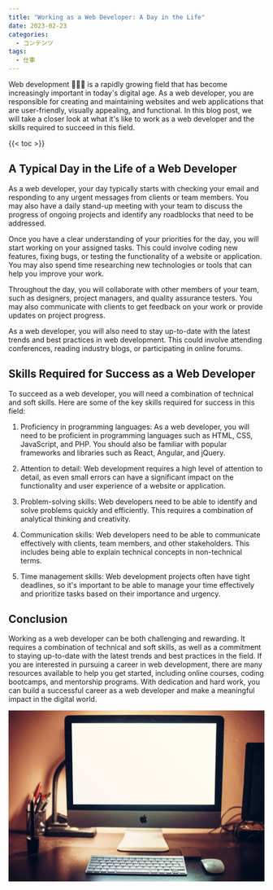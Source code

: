 ```yaml
---
title: "Working as a Web Developer: A Day in the Life"
date: 2023-02-23
categories:
  - コンテンツ
tags:
  - 仕事
---
```


Web development 👨🏼‍💻 is a rapidly growing field that has become increasingly important in today's digital age. As a web developer, you are responsible for creating and maintaining websites and web applications that are user-friendly, visually appealing, and functional. In this blog post, we will take a closer look at what it's like to work as a web developer and the skills required to succeed in this field.

<!--more-->

{{< toc >}}

## A Typical Day in the Life of a Web Developer

As a web developer, your day typically starts with checking your email and responding to any urgent messages from clients or team members. You may also have a daily stand-up meeting with your team to discuss the progress of ongoing projects and identify any roadblocks that need to be addressed.

Once you have a clear understanding of your priorities for the day, you will start working on your assigned tasks. This could involve coding new features, fixing bugs, or testing the functionality of a website or application. You may also spend time researching new technologies or tools that can help you improve your work.

Throughout the day, you will collaborate with other members of your team, such as designers, project managers, and quality assurance testers. You may also communicate with clients to get feedback on your work or provide updates on project progress.

As a web developer, you will also need to stay up-to-date with the latest trends and best practices in web development. This could involve attending conferences, reading industry blogs, or participating in online forums.

## Skills Required for Success as a Web Developer

To succeed as a web developer, you will need a combination of technical and soft skills. Here are some of the key skills required for success in this field:

1. Proficiency in programming languages: As a web developer, you will need to be proficient in programming languages such as HTML, CSS, JavaScript, and PHP. You should also be familiar with popular frameworks and libraries such as React, Angular, and jQuery.

2. Attention to detail: Web development requires a high level of attention to detail, as even small errors can have a significant impact on the functionality and user experience of a website or application.

3. Problem-solving skills: Web developers need to be able to identify and solve problems quickly and efficiently. This requires a combination of analytical thinking and creativity.

4. Communication skills: Web developers need to be able to communicate effectively with clients, team members, and other stakeholders. This includes being able to explain technical concepts in non-technical terms.

5. Time management skills: Web development projects often have tight deadlines, so it's important to be able to manage your time effectively and prioritize tasks based on their importance and urgency.

## Conclusion

Working as a web developer can be both challenging and rewarding. It requires a combination of technical and soft skills, as well as a commitment to staying up-to-date with the latest trends and best practices in the field. If you are interested in pursuing a career in web development, there are many resources available to help you get started, including online courses, coding bootcamps, and mentorship programs. With dedication and hard work, you can build a successful career as a web developer and make a meaningful impact in the digital world.

![](cover.jpg)

